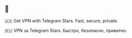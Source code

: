 ## 👋

🇺🇸 Get VPN with Telegram Stars.
Fast, secure, private.  

🇷🇺 VPN за Telegram Stars.
Быстро, безопасно, приватно.
